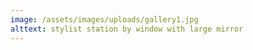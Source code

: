 ```yaml
---
image: /assets/images/uploads/gallery1.jpg
alttext: stylist station by window with large mirror
---
```


